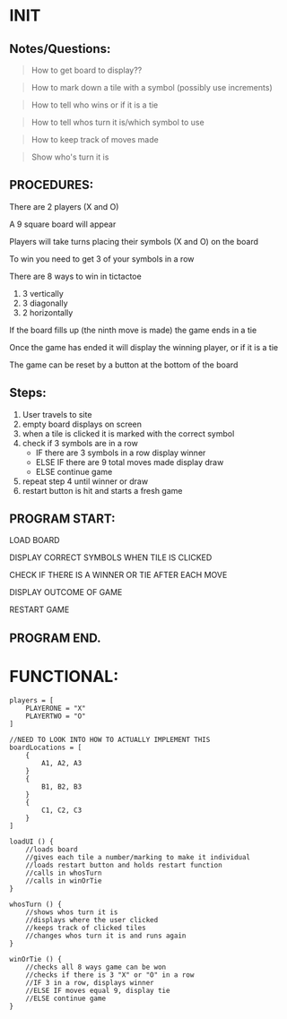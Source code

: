<!-- 
MoSCow

Must have:
1. 2 spots for players
2. Places to put "X" and "O"
3. Board to display it all
4. Restart button

Should have:
1. Place to keep score
2. Show which players turn it is

Could have:
1. Pick which symbol you start with
-->

# INIT 

## Notes/Questions:

>How to get board to display??

>How to mark down a tile with a symbol (possibly use increments)

>How to tell who wins or if it is a tie

>How to tell whos turn it is/which symbol to use

>How to keep track of moves made

>Show who's turn it is

## PROCEDURES:

There are 2 players (X and O)

A 9 square board will appear

Players will take turns placing their symbols (X and O) on the board

To win you need to get 3 of your symbols in a row

There are 8 ways to win in tictactoe
1. 3 vertically 
2. 3 diagonally 
4. 2 horizontally

If the board fills up (the ninth move is made) the game ends in a tie

Once the game has ended it will display the winning player, or if it is a tie

The game can be reset by a button at the bottom of the board

## Steps:
1. User travels to site
2. empty board displays on screen
3. when a tile is clicked it is marked with the correct symbol
4. check if 3 symbols are in a row
    * IF there are 3 symbols in a row display winner
    * ELSE IF there are 9 total moves made display draw
    * ELSE continue game
5. repeat step 4 until winner or draw
6. restart button is hit and starts a fresh game

## PROGRAM START:
LOAD BOARD

DISPLAY CORRECT SYMBOLS WHEN TILE IS CLICKED

CHECK IF THERE IS A WINNER OR TIE AFTER EACH MOVE

DISPLAY OUTCOME OF GAME

RESTART GAME
## PROGRAM END.

# FUNCTIONAL:
```
players = [
    PLAYERONE = "X"
    PLAYERTWO = "O"
]

//NEED TO LOOK INTO HOW TO ACTUALLY IMPLEMENT THIS
boardLocations = [
    {
        A1, A2, A3
    }
    {
        B1, B2, B3
    }
    {
        C1, C2, C3
    }
]

loadUI () {
    //loads board
    //gives each tile a number/marking to make it individual
    //loads restart button and holds restart function
    //calls in whosTurn
    //calls in winOrTie
}

whosTurn () {
    //shows whos turn it is
    //displays where the user clicked
    //keeps track of clicked tiles
    //changes whos turn it is and runs again
}

winOrTie () {
    //checks all 8 ways game can be won
    //checks if there is 3 "X" or "O" in a row
    //IF 3 in a row, displays winner
    //ELSE IF moves equal 9, display tie
    //ELSE continue game
}
```